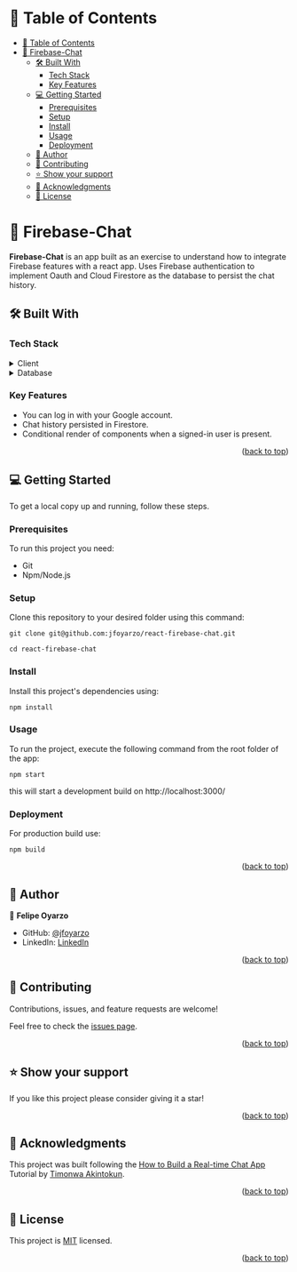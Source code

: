 <a name="readme-top"></a>

# 📗 Table of Contents

- [📗 Table of Contents](#-table-of-contents)
- [📖 Firebase-Chat ](#-firebase-chat-)
  - [🛠 Built With ](#-built-with-)
    - [Tech Stack ](#tech-stack-)
    - [Key Features ](#key-features-)
  - [💻 Getting Started ](#-getting-started-)
    - [Prerequisites](#prerequisites)
    - [Setup](#setup)
    - [Install](#install)
    - [Usage](#usage)
    - [Deployment](#deployment)
  - [👥 Author ](#-author-)
  - [🤝 Contributing ](#-contributing-)
  - [⭐️ Show your support ](#️-show-your-support-)
  - [🙏 Acknowledgments ](#-acknowledgments-)
  - [📝 License ](#-license-)


# 📖 Firebase-Chat <a name="about-project"></a>

**Firebase-Chat** is an app built as an exercise to understand how to integrate Firebase features with a react app. Uses Firebase authentication to implement Oauth and Cloud Firestore as the database to persist the chat history.


## 🛠 Built With <a name="built-with"></a>

### Tech Stack <a name="tech-stack"></a>


<details>
  <summary>Client</summary>
  <ul>
    <li><a href="https://react.dev/">React</a></li>
  </ul>
</details>

<details>
<summary>Database</summary>
  <ul>
    <li><a href="https://firebase.google.com/products/firestore">Cloud Firestore</a></li>
  </ul>
</details>


### Key Features <a name="key-features"></a>

- You can log in with your Google account.
- Chat history persisted in Firestore.
- Conditional render of components when a signed-in user is present.

<p align="right">(<a href="#readme-top">back to top</a>)</p>


## 💻 Getting Started <a name="getting-started"></a>

To get a local copy up and running, follow these steps.

### Prerequisites

To run this project you need:
- Git
- Npm/Node.js

### Setup

Clone this repository to your desired folder using this command:

```
git clone git@github.com:jfoyarzo/react-firebase-chat.git
```

```
cd react-firebase-chat
```


### Install

Install this project's dependencies using:

  ```
  npm install
  ```


### Usage

To run the project, execute the following command from the root folder of the app:
```
npm start
```
this will start a development build on http://localhost:3000/


### Deployment

For production build use:

```
npm build
```


<p align="right">(<a href="#readme-top">back to top</a>)</p>


## 👥 Author <a name="authors"></a>

👤 **Felipe Oyarzo**

- GitHub: [@jfoyarzo](https://github.com/jfoyarzo)
- LinkedIn: [LinkedIn](https://www.linkedin.com/in/jorge-felipe-oyarzo-contreras)

<p align="right">(<a href="#readme-top">back to top</a>)</p>

## 🤝 Contributing <a name="contributing"></a>

Contributions, issues, and feature requests are welcome!

Feel free to check the [issues page]([../../issues/](https://github.com/jfoyarzo/react-firebase-chat/issues)).

<p align="right">(<a href="#readme-top">back to top</a>)</p>

## ⭐️ Show your support <a name="support"></a>


If you like this project please consider giving it a star!

<p align="right">(<a href="#readme-top">back to top</a>)</p>

## 🙏 Acknowledgments <a name="acknowledgements"></a>

This project was built following the [How to Build a Real-time Chat App](https://www.freecodecamp.org/news/building-a-real-time-chat-app-with-reactjs-and-firebase/) Tutorial by [Timonwa Akintokun](https://www.freecodecamp.org/news/author/timonwa/).

<p align="right">(<a href="#readme-top">back to top</a>)</p>

## 📝 License <a name="license"></a>

This project is [MIT](./LICENSE) licensed.

<p align="right">(<a href="#readme-top">back to top</a>)</p>